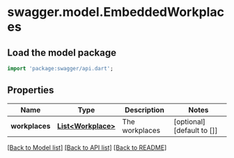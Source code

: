 # swagger.model.EmbeddedWorkplaces

## Load the model package
```dart
import 'package:swagger/api.dart';
```

## Properties
Name | Type | Description | Notes
------------ | ------------- | ------------- | -------------
**workplaces** | [**List&lt;Workplace&gt;**](Workplace.md) | The workplaces | [optional] [default to []]

[[Back to Model list]](../README.md#documentation-for-models) [[Back to API list]](../README.md#documentation-for-api-endpoints) [[Back to README]](../README.md)

